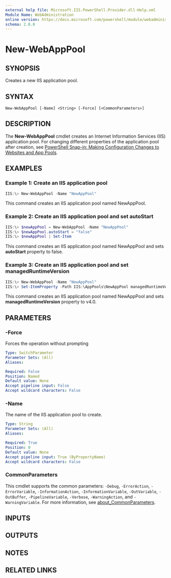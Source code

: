 ```yaml
---
external help file: Microsoft.IIS.PowerShell.Provider.dll-Help.xml
Module Name: WebAdministration
online version: https://docs.microsoft.com/powershell/module/webadministration/new-webapppool?view=windowsserver2012-ps&wt.mc_id=ps-gethelp
schema: 2.0.0
---
```


# New-WebAppPool

## SYNOPSIS
Creates a new IIS application pool.

## SYNTAX

```
New-WebAppPool [-Name] <String> [-Force] [<CommonParameters>]
```

## DESCRIPTION
The **New-WebAppPool** cmdlet creates an Internet Information Services (IIS) application pool. For changing different properties of the application pool after creation, see [PowerShell Snap-in: Making Configuration Changes to Websites and App Pools](https://docs.microsoft.com/iis/manage/powershell/powershell-snap-in-making-simple-configuration-changes-to-web-sites-and-application-pools).

## EXAMPLES

### Example 1: Create an IIS application pool
```powershell
IIS:\> New-WebAppPool -Name "NewAppPool"
```

This command creates an IIS application pool named NewAppPool.

### Example 2: Create an IIS application pool and set autoStart
```powershell
IIS:\> $newAppPool = New-WebAppPool -Name "NewAppPool"
IIS:\> $newAppPool.autoStart = "false"
IIS:\> $newAppPool | Set-Item
```

This command creates an IIS application pool named NewAppPool and sets **autoStart** property to false.

### Example 3: Create an IIS application pool and set managedRuntimeVersion
```powershell
IIS:\> New-WebAppPool -Name "NewAppPool"
IIS:\> Set-ItemProperty -Path IIS:\AppPools\NewAppPool managedRuntimeVersion "v4.0"
```

This command creates an IIS application pool named NewAppPool and sets **managedRuntimeVersion** property to v4.0.

## PARAMETERS

### -Force
Forces the operation without prompting

```yaml
Type: SwitchParameter
Parameter Sets: (All)
Aliases: 

Required: False
Position: Named
Default value: None
Accept pipeline input: False
Accept wildcard characters: False
```

### -Name
The name of the IIS application pool to create.

```yaml
Type: String
Parameter Sets: (All)
Aliases: 

Required: True
Position: 0
Default value: None
Accept pipeline input: True (ByPropertyName)
Accept wildcard characters: False
```

### CommonParameters
This cmdlet supports the common parameters: `-Debug`, `-ErrorAction`, `-ErrorVariable`, `-InformationAction`, `-InformationVariable`, `-OutVariable`, `-OutBuffer`, `-PipelineVariable`, `-Verbose`, `-WarningAction`, and `-WarningVariable`. For more information, see [about_CommonParameters](https://go.microsoft.com/fwlink/?LinkID=113216).

## INPUTS

## OUTPUTS

## NOTES

## RELATED LINKS
